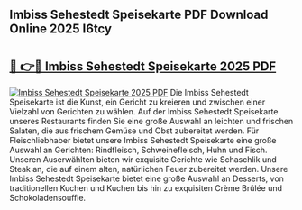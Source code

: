 ## Imbiss Sehestedt Speisekarte PDF Download Online 2025 I6tcy

# <h2><a href="http://gccxnvj.nevu.top/?p=Imbiss+Sehestedt+Speisekarte">🔗 👉🔴 Imbiss Sehestedt Speisekarte 2025 PDF</a></h2>

[![Imbiss Sehestedt Speisekarte 2025 PDF](https://i.imgur.com/dBaPXMq.png)](http://gccxnvj.nevu.top/?p=Imbiss+Sehestedt+Speisekarte)
Die Imbiss Sehestedt Speisekarte ist die Kunst, ein Gericht zu kreieren und zwischen einer Vielzahl von Gerichten zu wählen. Auf der Imbiss Sehestedt Speisekarte unseres Restaurants finden Sie eine große Auswahl an leichten und frischen Salaten, die aus frischem Gemüse und Obst zubereitet werden. Für Fleischliebhaber bietet unsere Imbiss Sehestedt Speisekarte eine große Auswahl an Gerichten: Rindfleisch, Schweinefleisch, Huhn und Fisch. Unseren Auserwählten bieten wir exquisite Gerichte wie Schaschlik und Steak an, die auf einem alten, natürlichen Feuer zubereitet werden. Unsere Imbiss Sehestedt Speisekarte bietet eine große Auswahl an Desserts, von traditionellen Kuchen und Kuchen bis hin zu exquisiten Crème Brûlée und Schokoladensouffle.
